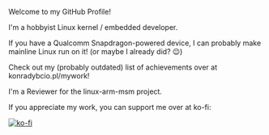 Welcome to my GitHub Profile!

I'm a hobbyist Linux kernel / embedded developer.

If you have a Qualcomm Snapdragon-powered device, I can probably make mainline Linux run on it! (or maybe I already did? 😉)

Check out my (probably outdated) list of achievements over at konradybcio.pl/mywork!

I'm a Reviewer for the linux-arm-msm project.

If you appreciate my work, you can support me over at ko-fi:

[![ko-fi](https://ko-fi.com/img/githubbutton_sm.svg)](https://ko-fi.com/C0C2FNZ3O)
